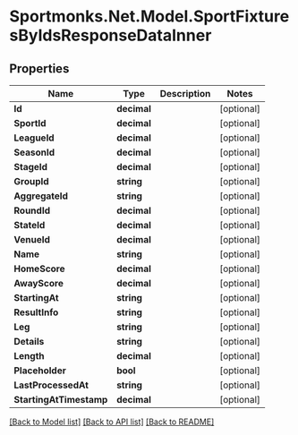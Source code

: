 # Sportmonks.Net.Model.SportFixturesByIdsResponseDataInner

## Properties

Name | Type | Description | Notes
------------ | ------------- | ------------- | -------------
**Id** | **decimal** |  | [optional] 
**SportId** | **decimal** |  | [optional] 
**LeagueId** | **decimal** |  | [optional] 
**SeasonId** | **decimal** |  | [optional] 
**StageId** | **decimal** |  | [optional] 
**GroupId** | **string** |  | [optional] 
**AggregateId** | **string** |  | [optional] 
**RoundId** | **decimal** |  | [optional] 
**StateId** | **decimal** |  | [optional] 
**VenueId** | **decimal** |  | [optional] 
**Name** | **string** |  | [optional] 
**HomeScore** | **decimal** |  | [optional] 
**AwayScore** | **decimal** |  | [optional] 
**StartingAt** | **string** |  | [optional] 
**ResultInfo** | **string** |  | [optional] 
**Leg** | **string** |  | [optional] 
**Details** | **string** |  | [optional] 
**Length** | **decimal** |  | [optional] 
**Placeholder** | **bool** |  | [optional] 
**LastProcessedAt** | **string** |  | [optional] 
**StartingAtTimestamp** | **decimal** |  | [optional] 

[[Back to Model list]](../README.md#documentation-for-models) [[Back to API list]](../README.md#documentation-for-api-endpoints) [[Back to README]](../README.md)

